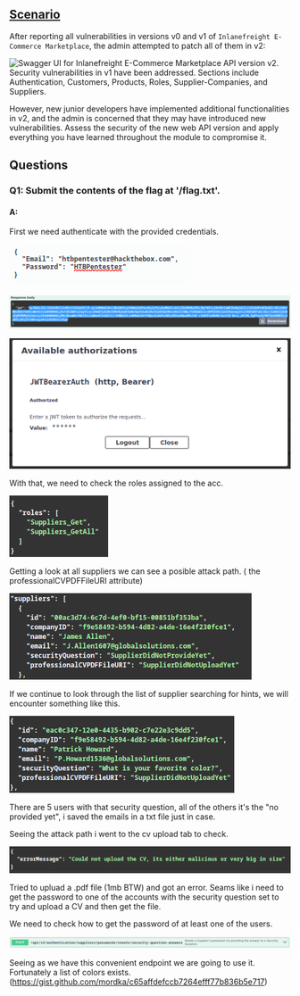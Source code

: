 
## [Scenario](https://academy.hackthebox.com/beta/module/268/section/3071#scenario)

After reporting all vulnerabilities in versions v0 and v1 of `Inlanefreight E-Commerce Marketplace`, the admin attempted to patch all of them in v2:

![Swagger UI for Inlanefreight E-Commerce Marketplace API version v2. Security vulnerabilities in v1 have been addressed. Sections include Authentication, Customers, Products, Roles, Supplier-Companies, and Suppliers.](https://academy.hackthebox.com/storage/modules/268/Skills_Assessment_Image_1.png)

However, new junior developers have implemented additional functionalities in v2, and the admin is concerned that they may have introduced new vulnerabilities. Assess the security of the new web API version and apply everything you have learned throughout the module to compromise it.



## Questions

### Q1: Submit the contents of the flag at '/flag.txt'.

#### A: 

First we need authenticate with the provided credentials.

![](../../Img/Pasted%20image%2020251023174352.png)

![](../../Img/Pasted%20image%2020251023174414.png)

![](../../Img/Pasted%20image%2020251023174428.png)

With that, we need to check the roles assigned to the acc.

![](../../Img/Pasted%20image%2020251023174508.png)

Getting a look at all suppliers we can see a posible attack path. ( the professionalCVPDFFileURI attribute)

![](../../Img/Pasted%20image%2020251023174707.png)

If we continue to look through the list of supplier searching for hints, we will encounter something like this.

![](../../Img/Pasted%20image%2020251023175033.png)

There are 5 users with that security question, all of the others it's the "no provided yet", i saved the emails in a txt file just in case.

Seeing the attack path i went to the cv upload tab to check.

![](../../Img/Pasted%20image%2020251023180012.png)

Tried to upluad a .pdf file (1mb BTW) and got an error.
Seams like i need to get the password to one of the accounts with the security question set to try and upload a CV and then get the file.

We need to check how to get the password of at least one of the users.

![](../../Img/Pasted%20image%2020251023181206.png)

Seeing as we have this convenient endpoint we are going to use it.
Fortunately a list of colors exists. (https://gist.github.com/mordka/c65affdefccb7264efff77b836b5e717)




